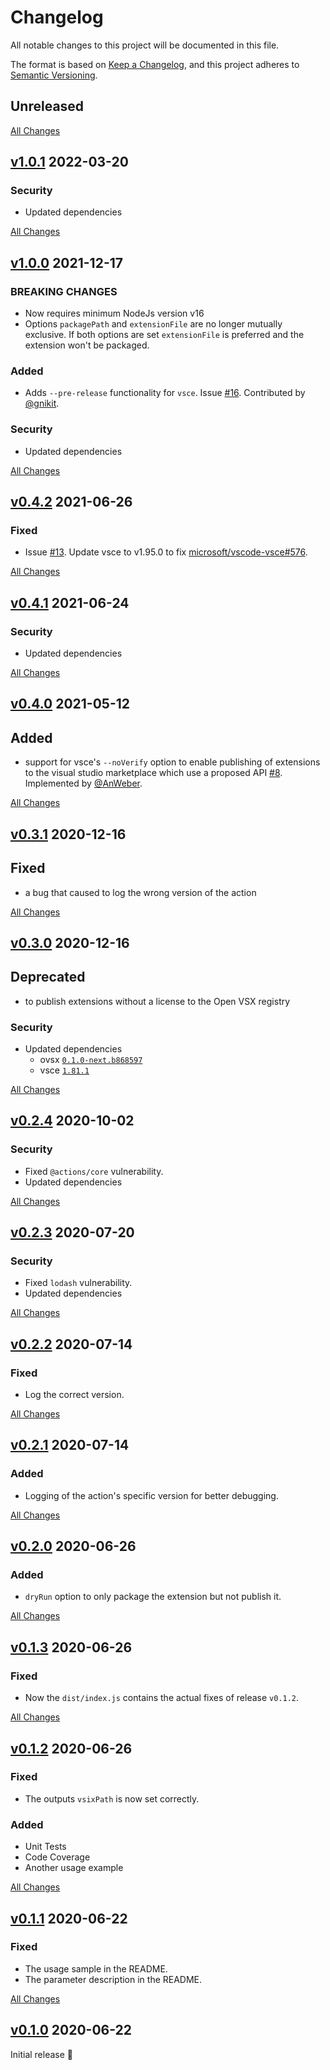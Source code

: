 # Changelog
All notable changes to this project will be documented in this file.

The format is based on [Keep a Changelog](https://keepachangelog.com/en/1.0.0/),
and this project adheres to [Semantic Versioning](https://semver.org/spec/v2.0.0.html). 

## Unreleased

[All Changes](https://github.com/HaaLeo/publish-vscode-extension/compare/v1.0.1...master)

## [v1.0.1](https://github.com/HaaLeo/publish-vscode-extension/tree/v1.0.1) 2022-03-20

### Security
* Updated dependencies

[All Changes](https://github.com/HaaLeo/publish-vscode-extension/compare/v1.0.0...v1.0.1)

## [v1.0.0](https://github.com/HaaLeo/publish-vscode-extension/tree/v1.0.0) 2021-12-17

### BREAKING CHANGES

* Now requires minimum NodeJs version v16
* Options `packagePath` and `extensionFile` are no longer mutually exclusive. If both options are set `extensionFile` is preferred and the extension won't be packaged.

### Added
* Adds `--pre-release` functionality for `vsce`. Issue [#16](https://github.com/HaaLeo/publish-vscode-extension/issues/16). Contributed by [@gnikit](https://github.com/gnikit).

### Security
* Updated dependencies

[All Changes](https://github.com/HaaLeo/publish-vscode-extension/compare/v0.4.2...v1.0.0)

## [v0.4.2](https://github.com/HaaLeo/publish-vscode-extension/tree/v0.4.2) 2021-06-26

### Fixed
* Issue [#13](https://github.com/HaaLeo/publish-vscode-extension/issues/13). Update vsce to v1.95.0 to fix [microsoft/vscode-vsce#576](https://github.com/microsoft/vscode-vsce/issues/576).

[All Changes](https://github.com/HaaLeo/publish-vscode-extension/compare/v0.4.1...v0.4.2)

## [v0.4.1](https://github.com/HaaLeo/publish-vscode-extension/tree/v0.4.1) 2021-06-24

### Security
* Updated dependencies

[All Changes](https://github.com/HaaLeo/publish-vscode-extension/compare/v0.4.0...v0.4.1)

## [v0.4.0](https://github.com/HaaLeo/publish-vscode-extension/tree/v0.4.0) 2021-05-12

## Added
* support for vsce's `--noVerify` option to enable publishing of extensions to the visual studio marketplace which use a proposed API [#8](https://github.com/HaaLeo/publish-vscode-extension/issues/8). Implemented by [@AnWeber](https://github.com/AnWeber).

[All Changes](https://github.com/HaaLeo/publish-vscode-extension/compare/v0.3.1...v0.4.0)

## [v0.3.1](https://github.com/HaaLeo/publish-vscode-extension/tree/v0.3.1) 2020-12-16

## Fixed
* a bug that caused to log the wrong version of the action

[All Changes](https://github.com/HaaLeo/publish-vscode-extension/compare/v0.3.0...v0.3.1)

## [v0.3.0](https://github.com/HaaLeo/publish-vscode-extension/tree/v0.3.0) 2020-12-16

## Deprecated
* to publish extensions without a license to the Open VSX registry

### Security
* Updated dependencies
    * ovsx [`0.1.0-next.b868597`](https://www.npmjs.com/package/ovsx/v/0.1.0-next.b868597)
    * vsce [`1.81.1`](https://www.npmjs.com/package/vsce/v/1.81.1)

[All Changes](https://github.com/HaaLeo/publish-vscode-extension/compare/v0.2.4...v0.3.0)

## [v0.2.4](https://github.com/HaaLeo/publish-vscode-extension/tree/v0.2.4) 2020-10-02

### Security
* Fixed `@actions/core` vulnerability.
* Updated dependencies

[All Changes](https://github.com/HaaLeo/publish-vscode-extension/compare/v0.2.3...v0.2.4)

## [v0.2.3](https://github.com/HaaLeo/publish-vscode-extension/tree/v0.2.3) 2020-07-20

### Security
* Fixed `lodash` vulnerability.
* Updated dependencies

[All Changes](https://github.com/HaaLeo/publish-vscode-extension/compare/v0.2.2...v0.2.3)

## [v0.2.2](https://github.com/HaaLeo/publish-vscode-extension/tree/v0.2.2) 2020-07-14

### Fixed
* Log the correct version. 

[All Changes](https://github.com/HaaLeo/publish-vscode-extension/compare/v0.2.1...v0.2.2)

## [v0.2.1](https://github.com/HaaLeo/publish-vscode-extension/tree/v0.2.1) 2020-07-14

### Added
* Logging of the action's specific version for better debugging. 

[All Changes](https://github.com/HaaLeo/publish-vscode-extension/compare/v0.2.0...v0.2.1)

## [v0.2.0](https://github.com/HaaLeo/publish-vscode-extension/tree/v0.2.0) 2020-06-26

### Added
* `dryRun` option to only package the extension but not publish it.

[All Changes](https://github.com/HaaLeo/publish-vscode-extension/compare/v0.1.3...v0.2.0)

## [v0.1.3](https://github.com/HaaLeo/publish-vscode-extension/tree/v0.1.3) 2020-06-26

### Fixed
* Now the `dist/index.js` contains the actual fixes of release `v0.1.2`.

[All Changes](https://github.com/HaaLeo/publish-vscode-extension/compare/v0.1.2...v0.1.3)

## [v0.1.2](https://github.com/HaaLeo/publish-vscode-extension/tree/v0.1.2) 2020-06-26

### Fixed
* The outputs `vsixPath` is now set correctly.

### Added 
* Unit Tests
* Code Coverage
* Another usage example

[All Changes](https://github.com/HaaLeo/publish-vscode-extension/compare/v0.1.1...v0.1.2)

## [v0.1.1](https://github.com/HaaLeo/publish-vscode-extension/tree/v0.1.1) 2020-06-22

### Fixed
* The usage sample in the README.
* The parameter description in the README.

[All Changes](https://github.com/HaaLeo/publish-vscode-extension/compare/v0.1.0...v0.1.1)

## [v0.1.0](https://github.com/HaaLeo/publish-vscode-extension/tree/v0.1.0) 2020-06-22

Initial release 🎉
